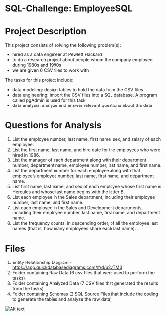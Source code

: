 # SQL-Challenge: EmployeeSQL

# Project Description

This project consists of solving the following problem(s):
- hired as a data engineer at Pewlett Hackard
- to do a research project about people whom the company employed during 1980s and 1990s
- we are given 6 CSV files to work with

The tasks for this project include:
- data modeling: design tables to hold the data from the CSV files
- data engineering: import the CSV files into a SQL database. A program called pgAdmin is used for this task
- data analysis: analyze and answer relevant questions about the data

# Questions for Analysis
1. List the employee number, last name, first name, sex, and salary of each employee.
2. List the first name, last name, and hire date for the employees who were hired in 1986.
3. List the manager of each department along with their department number, department name, employee number, last name, and first name.
4. List the department number for each employee along with that employee’s employee number, last name, first name, and department name.
5. List first name, last name, and sex of each employee whose first name is Hercules and whose last name begins with the letter B.
6. List each employee in the Sales department, including their employee number, last name, and first name.
7. List each employee in the Sales and Development departments, including their employee number, last name, first name, and department name.
8. List the frequency counts, in descending order, of all the employee last names (that is, how many employees share each last name).

# Files
1. Entity Relationship Diagram - https://app.quickdatabasediagrams.com/#/d/u2yTM3
2. Folder containing Raw Data (6 csv files that were used to perform the tasks)
3. Folder containing Analyzed Data (7 CSV files that generated the results from the tasks)
4. Folder containing Schemas (2 SQL Source Files that include the coding to generate the tables and analyze the raw data)

![Alt text](image-1.png)
 
